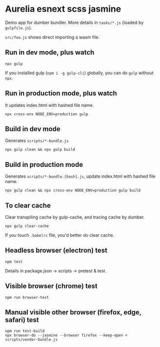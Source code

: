 # Aurelia esnext scss jasmine

Demo app for dumber bundler. More details in `tasks/*.js` (loaded by `gulpfile.js`).

`src/foo.js` shows direct importing a wasm file.

## Run in dev mode, plus watch
```
npx gulp
```

If you installed gulp (`npm i -g gulp-cli`) globally, you can do `gulp` without `npx`.

## Run in production mode, plus watch

It updates index.html with hashed file name.
```
npx cross-env NODE_ENV=production gulp
```

## Build in dev mode

Generates `scripts/*-bundle.js`
```
npx gulp clean && npx gulp build
```

## Build in production mode

Generates `scripts/*-bundle.[hash].js`, update index.html with hashed file name.
```
npx gulp clean && npx cross-env NODE_ENV=production gulp build
```

## To clear cache

Clear transpiling cache by gulp-cache, and tracing cache by dumber.
```
npx gulp clear-cache
```
If you touch `.babelrc` file, you'd better do clear cache.

## Headless browser (electron) test
```
npm test
```

Details in package.json -> scripts -> pretest & test.

## Visible browser (chrome) test
```
npm run browser-test
```

## Manual visible other browser (firefox, edge, safari) test
```
npm run test-build
npx browser-do --jasmine --browser firefox --keep-open < scripts/vendor-bundle.js
```
